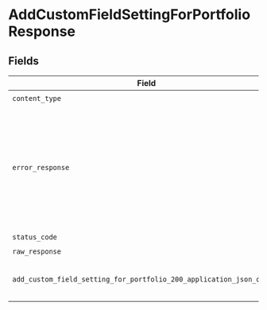 # AddCustomFieldSettingForPortfolioResponse


## Fields

| Field                                                                                                                                           | Type                                                                                                                                            | Required                                                                                                                                        | Description                                                                                                                                     |
| ----------------------------------------------------------------------------------------------------------------------------------------------- | ----------------------------------------------------------------------------------------------------------------------------------------------- | ----------------------------------------------------------------------------------------------------------------------------------------------- | ----------------------------------------------------------------------------------------------------------------------------------------------- |
| `content_type`                                                                                                                                  | *str*                                                                                                                                           | :heavy_check_mark:                                                                                                                              | N/A                                                                                                                                             |
| `error_response`                                                                                                                                | [Optional[shared.ErrorResponse]](../../models/shared/errorresponse.md)                                                                          | :heavy_minus_sign:                                                                                                                              | This usually occurs because of a missing or malformed parameter. Check the documentation and the syntax of your request and try again.          |
| `status_code`                                                                                                                                   | *int*                                                                                                                                           | :heavy_check_mark:                                                                                                                              | N/A                                                                                                                                             |
| `raw_response`                                                                                                                                  | [requests.Response](https://requests.readthedocs.io/en/latest/api/#requests.Response)                                                           | :heavy_minus_sign:                                                                                                                              | N/A                                                                                                                                             |
| `add_custom_field_setting_for_portfolio_200_application_json_object`                                                                            | [Optional[AddCustomFieldSettingForPortfolio200ApplicationJSON]](../../models/operations/addcustomfieldsettingforportfolio200applicationjson.md) | :heavy_minus_sign:                                                                                                                              | Successfully added the custom field to the portfolio.                                                                                           |